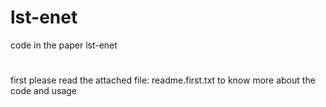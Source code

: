 # lst-enet
code in the paper lst-enet
#
first please read the attached file: readme.first.txt to know more about the code and usage
